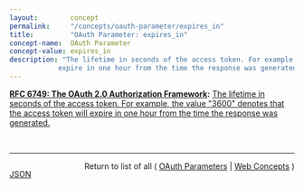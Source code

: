 ```yaml
---
layout:        concept
permalink:     "/concepts/oauth-parameter/expires_in"
title:         "OAuth Parameter: expires_in"
concept-name:  OAuth Parameter
concept-value: expires_in
description: "The lifetime in seconds of the access token. For example, the value \"3600\" denotes that the access token will
            expire in one hour from the time the response was generated."
---
```


**[RFC 6749: The OAuth 2.0 Authorization Framework](/specs/IETF/RFC/6749 "The OAuth 2.0 authorization framework enables a third-party application to obtain limited access to an HTTP service, either on behalf of a resource owner by orchestrating an approval interaction between the resource owner and the HTTP service, or by allowing the third-party application to obtain access on its own behalf. This specification replaces and obsoletes the OAuth 1.0 protocol described in RFC 5849."):** [The lifetime in seconds of the access token. For example, the value "3600" denotes that the access token will
            expire in one hour from the time the response was generated.](http://tools.ietf.org/html/rfc6749#section-4.2.2 "Read documentation for OAuth Parameter &#34;expires_in&#34;")

<br/>
<hr/>

<p style="float : left"><a href="./expires_in.json" title="JSON representing this particular Web Concept value">JSON</a></p>
<p style="text-align: right">Return to list of all ( <a href="../oauth-parameter/">OAuth Parameters</a> | <a href="../">Web Concepts</a> )</p>
